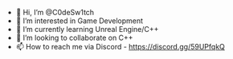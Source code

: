 - 👋 Hi, I’m @C0deSw1tch
- 👀 I’m interested in Game Development 
- 🌱 I’m currently learning Unreal Engine/C++
- 💞️ I’m looking to collaborate on C++
- 📫 How to reach me via Discord - https://discord.gg/59UPfqkQ

<!---
C0deSw1tch/C0deSw1tch is a ✨ special ✨ repository because its `README.md` (this file) appears on your GitHub profile.
You can click the Preview link to take a look at your changes.
--->
